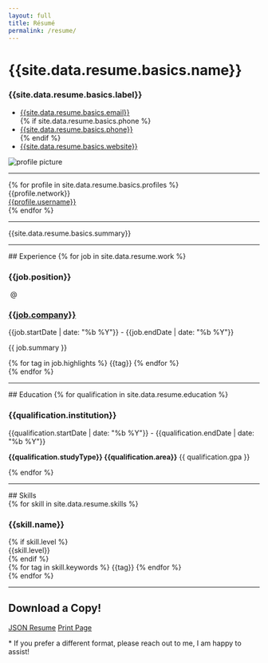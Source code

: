 ```yaml
---
layout: full
title: Résumé
permalink: /resume/
---
```


<div class="row mt-1 equal">
    <div class="col-xs-8">
        <h1>{{site.data.resume.basics.name}}</h1>
        <h3>{{site.data.resume.basics.label}}</h3>
        <ul class="list-unstyled mt-1">
            <li><a href="mail:{{site.data.resume.basics.email}}" class="hide-print-url"><i class="fas fa-envelope mr-1"></i>{{site.data.resume.basics.email}}</a></li>
            {% if site.data.resume.basics.phone %}<li><a href="tel:{{site.data.resume.basics.phone}}" class="hide-print-url"><i class="fas fa-phone mr-1"></i>{{site.data.resume.basics.phone}}</a></li>{% endif %}
            <li><a href="{{site.data.resume.basics.website}}" class="hide-print-url"><i class="fas fa-globe-americas mr-1"></i>{{site.data.resume.basics.website}}</a></li>
        </ul>
    </div>
    <div class="col-xs-4 profile-photo-wrapper">
        <img src="{{site.data.resume.basics.picture}}" alt="profile picture" class="profile-photo img-responsive"/>
    </div>
</div>
<hr>
<div class="row">
    {% for profile in site.data.resume.basics.profiles %}
    <div class="col-xs-{{12  | divided_by:site.data.resume.basics.profiles.size | round }}">
        <div>{{profile.network}}</div>
        <div><a href="{{profile.url}}" class="hide-print-url" target="_blank">{{profile.username}}</a></div>
    </div>
    {% endfor %}
</div>
<hr>
<div class="row">
    <div class="col-sm-12">{{site.data.resume.basics.summary}}</div>
</div>
<hr>
## Experience
{% for job in site.data.resume.work %}
<div class="row">
    <div class="col-lg-11 col-lg-offset-1">
        <div class="row">
            <div class="col-sm-9">
                <h3 class="d-inline-block">{{job.position}}</h3>&nbsp;@&nbsp;<a href="{{job.website}}" class="hide-print-url" target="_blank"><h3 class="d-inline-block">{{job.company}}</h3></a>
            </div>
            <div class="col-sm-3 text-right text-muted">
                <span class="mt-1 d-block">{{job.startDate | date: "%b %Y"}} - {{job.endDate | date: "%b %Y"}}</span>
            </div>
        </div>
    </div>
    <div class="col-lg-11 col-lg-offset-1 mb-1">
        <p>{{ job.summary }}</p>
        <div class="tags">
            {% for tag in job.highlights %}
            <span class="badge">{{tag}}</span>
            {% endfor %}
        </div>
    </div>
</div>
{% endfor %}
<hr>
## Education
{% for qualification in site.data.resume.education %}
<div class="row">
    <div class="col-lg-11 col-lg-offset-1">
        <div class="row">
            <div class="col-sm-9">
                <h3 class="d-inline-block">{{qualification.institution}}</h3>
            </div>
            <div class="col-sm-3 text-right text-muted">
                <span class="mt-1 d-block">{{qualification.startDate | date: "%b %Y"}} - {{qualification.endDate | date: "%b %Y"}}</span>
            </div>
        </div>
    </div>
    <div class="col-lg-11 col-lg-offset-1 mb-1">
        <p><strong>{{qualification.studyType}}&nbsp;{{qualification.area}}</strong>&nbsp;{{ qualification.gpa }}</p>
    </div>
</div>
{% endfor %}
<hr>
## Skills
<div class="row">
    <div class="col-lg-11 col-lg-offset-1">
        <div class="row">
        {% for skill in site.data.resume.skills %}
            <div class="col-md-6 mb-1">
                <div class="row">
                    <div class="col-sm-9">
                        <h3 class="d-inline-block">{{skill.name}}</h3>
                    </div>
                    {% if skill.level %}<div class="col-sm-3 text-right text-muted hidden-print">
                        <span class="mt-1 d-block">{{skill.level}}</span>
                    </div>{% endif %}
                </div>
                <div class="row">
                    <div class="col-sm-12">
                        <div class="tags">
                            {% for tag in skill.keywords %}
                            <span class="badge">{{tag}}</span>
                            {% endfor %}
                        </div>
                    </div>
                </div>
            </div>
        {% endfor %}
        </div>
    </div>
</div>
<hr class="hidden-print">
<h2 class="hidden-print">Download a Copy!</h2>
<div class="row hidden-print">
    <div class="col-lg-12 mt-1">
        <a href="/resume.json" target="_blank" class="btn btn-lg btn-success">JSON Resume</a>
        <a href="#" onclick="window.print();" class="btn btn-lg btn-success">Print Page</a>
    </div>
    <div class="col-lg-12 mt-1">
        <p class="text-muted">* If you prefer a different format, please reach out to me, I am happy to assist!</p>
    </div>
</div>